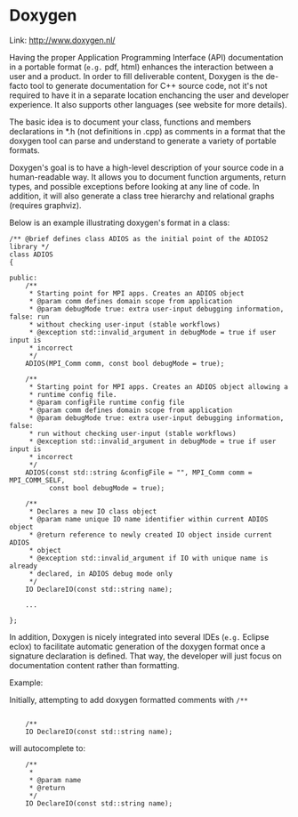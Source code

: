 # Doxygen


Link: http://www.doxygen.nl/

Having the proper Application Programming Interface (API) documentation in a portable format (`e.g.` pdf, html) enhances the interaction between a user and a product. In order to fill deliverable content, Doxygen is the de-facto tool to generate documentation for C++ source code, not it's not required to have it in a separate location enchancing the user and developer experience. It also supports other languages (see website for more details). 

The basic idea is to document your class, functions and members declarations in *.h (not definitions in .cpp) as comments in a format that the doxygen tool can parse and understand to generate a variety of portable formats.

Doxygen's goal is to have a high-level description of your source code in a human-readable way. It allows you to document function arguments, return types, and possible exceptions before looking at any line of code. In addition, it will also generate a class tree hierarchy and relational graphs (requires graphviz). 

Below is an example illustrating doxygen's format in a class:

```
/** @brief defines class ADIOS as the initial point of the ADIOS2 library */
class ADIOS
{

public:
    /**
     * Starting point for MPI apps. Creates an ADIOS object
     * @param comm defines domain scope from application
     * @param debugMode true: extra user-input debugging information, false: run
     * without checking user-input (stable workflows)
     * @exception std::invalid_argument in debugMode = true if user input is
     * incorrect
     */
    ADIOS(MPI_Comm comm, const bool debugMode = true);

    /**
     * Starting point for MPI apps. Creates an ADIOS object allowing a
     * runtime config file.
     * @param configFile runtime config file
     * @param comm defines domain scope from application
     * @param debugMode true: extra user-input debugging information, false:
     * run without checking user-input (stable workflows)
     * @exception std::invalid_argument in debugMode = true if user input is
     * incorrect
     */
    ADIOS(const std::string &configFile = "", MPI_Comm comm = MPI_COMM_SELF,
          const bool debugMode = true);

    /**
     * Declares a new IO class object
     * @param name unique IO name identifier within current ADIOS object
     * @return reference to newly created IO object inside current ADIOS
     * object
     * @exception std::invalid_argument if IO with unique name is already
     * declared, in ADIOS debug mode only
     */
    IO DeclareIO(const std::string name);
    
    ...

};
```

In addition, Doxygen is nicely integrated into several IDEs (`e.g.` Eclipse eclox) to facilitate automatic generation of the doxygen format once a signature declaration is defined. That way, the developer will just focus on documentation content rather than formatting. 

Example:

Initially, attempting to add doxygen formatted comments with `/**`

```

	/**
	IO DeclareIO(const std::string name);
```

will autocomplete to:

```
    /**
     * 
     * @param name 
     * @return
     */
    IO DeclareIO(const std::string name);
```
        